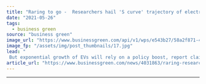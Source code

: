 ```yaml
---
title: "Raring to go -  Researchers hail 'S curve' trajectory of electric vehicle market"
date: "2021-05-26"
tags: 
  - business green
source: "business green"
image_url: "https://www.businessgreen.com/api/v1/wps/e543b27/58a2f871-48bc-4d44-a43a-7869e1eb77c5/10/JPG-Medium-Polestar-1-MP-Chengdu-001-1-185x114.jpg"
image_fp: "/assets/img/post_thumbnails/17.jpg"
lead: "
 But exponential growth of EVs will rely on a policy boost, report claims ..."
article_url: "https://www.businessgreen.com/news/4031863/raring-researchers-hail-curve-trajectory-electric-vehicle-market"
---
```


---
